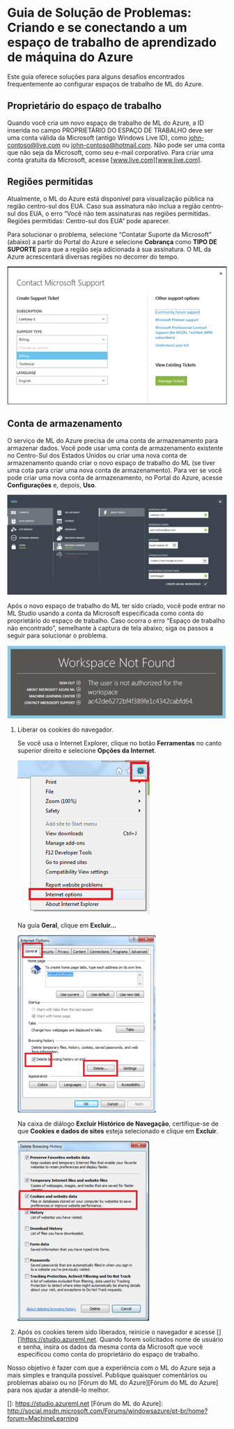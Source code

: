 <properties title="Troubleshooting Guide: Creating and connecting to an Azure Machine Learning workspace" pageTitle="Troubleshooting Guide: Creating and connecting to an Azure Machine Learning workspace | Azure" description="Solutions for common issues in creating and connecting to an Azure Machine Learning workspace " metaKeywords="" services="machine-learning" solutions="" documentationCenter="" authors="garye" videoId="" scriptId="" />

# Guia de Solução de Problemas: Criando e se conectando a um espaço de trabalho de aprendizado de máquina do Azure

Este guia oferece soluções para alguns desafios encontrados frequentemente ao configurar espaços de trabalho de ML do Azure.

## Proprietário do espaço de trabalho

Quando você cria um novo espaço de trabalho de ML do Azure, a ID inserida no campo PROPRIETÁRIO DO ESPAÇO DE TRABALHO deve ser uma conta válida da Microsoft (antigo Windows Live ID), como <john-contoso@live.com> ou <john-contoso@hotmail.com>. Não pode ser uma conta que não seja da Microsoft, como seu e-mail corporativo. Para criar uma conta gratuita da Microsoft, acesse [www.live.com][www.live.com].

## Regiões permitidas

Atualmente, o ML do Azure está disponível para visualização pública na região centro-sul dos EUA. Caso sua assinatura não inclua a região centro-sul dos EUA, o erro “Você não tem assinaturas nas regiões permitidas. Regiões permitidas: Centro-sul dos EUA” pode aparecer.

Para solucionar o problema, selecione “Contatar Suporte da Microsoft” (abaixo) a partir do Portal do Azure e selecione **Cobrança** como **TIPO DE SUPORTE** para que a região seja adicionada à sua assinatura. O ML da Azure acrescentará diversas regiões no decorrer do tempo.

![Contatar Suporte da Microsoft][Contatar Suporte da Microsoft]

## Conta de armazenamento

O serviço de ML do Azure precisa de uma conta de armazenamento para armazenar dados. Você pode usar uma conta de armazenamento existente no Centro-Sul dos Estados Unidos ou criar uma nova conta de armazenamento quando criar o novo espaço de trabalho do ML (se tiver uma cota para criar uma nova conta de armazenamento). Para ver se você pode criar uma nova conta de armazenamento, no Portal do Azure, acesse **Configurações** e, depois, **Uso**.

![Criar espaço de trabalho][Criar espaço de trabalho]

Após o novo espaço de trabalho do ML ter sido criado, você pode entrar no ML Studio usando a conta da Microsoft especificada como conta do proprietário do espaço de trabalho. Caso ocorra o erro “Espaço de trabalho não encontrado”, semelhante à captura de tela abaixo, siga os passos a seguir para solucionar o problema.

![Espaço de trabalho não encontrado][Espaço de trabalho não encontrado]

1.  Liberar os cookies do navegador.

    Se você usa o Internet Explorer, clique no botão **Ferramentas** no canto superior direito e selecione **Opções da Internet**.

    ![Opções da Internet ][Opções da Internet ]

    Na guia **Geral**, clique em **Excluir…**

    ![Guia Geral][Guia Geral]

    Na caixa de diálogo **Excluir Histórico de Navegação**, certifique-se de que **Cookies e dados de sites** esteja selecionado e clique em **Excluir**.

    ![Excluir cookies][Excluir cookies]

2.  Após os cookies terem sido liberados, reinicie o navegador e acesse [][]<https://studio.azureml.net></a>. Quando forem solicitados nome de usuário e senha, insira os dados da mesma conta da Microsoft que você especificou como conta do proprietário do espaço de trabalho.

Nosso objetivo é fazer com que a experiência com o ML do Azure seja a mais simples e tranquila possível. Publique quaisquer comentários ou problemas abaixo ou no [Fórum do ML do Azure][Fórum do ML do Azure] para nos ajudar a atendê-lo melhor.

  [www.live.com]: http://www.live.com
  [Contatar Suporte da Microsoft]: ./media/machine-learning-troubleshooting-creating-ml-workspace/screen1.png
  [Criar espaço de trabalho]: ./media/machine-learning-troubleshooting-creating-ml-workspace/screen2.png
  [Espaço de trabalho não encontrado]: ./media/machine-learning-troubleshooting-creating-ml-workspace/screen3.png
  [Opções da Internet ]: ./media/machine-learning-troubleshooting-creating-ml-workspace/screen4.png
  [Guia Geral]: ./media/machine-learning-troubleshooting-creating-ml-workspace/screen5.png
  [Excluir cookies]: ./media/machine-learning-troubleshooting-creating-ml-workspace/screen6.png
  []: https://studio.azureml.net
  [Fórum do ML do Azure]: http://social.msdn.microsoft.com/Forums/windowsazure/pt-br/home?forum=MachineLearning
